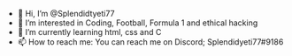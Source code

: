 - 👋 Hi, I’m @Splendidtyeti77
- 👀 I’m interested in Coding, Football, Formula 1 and ethical hacking
- 🌱 I’m currently learning html, css and C
- 📫 How to reach me: You can reach me on Discord; Splendidyeti77#9186

<!---
Splendidtyeti77/Splendidtyeti77 is a ✨ special ✨ repository because its `README.md` (this file) appears on your GitHub profile.
You can click the Preview link to take a look at your changes.
--->

